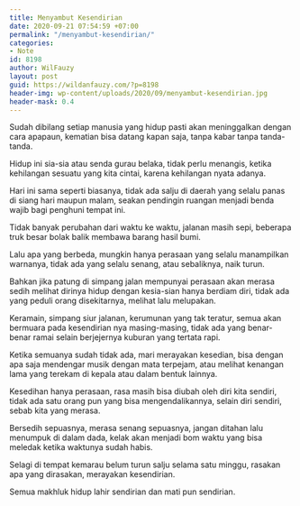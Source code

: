 ```yaml
---
title: Menyambut Kesendirian
date: 2020-09-21 07:54:59 +07:00
permalink: "/menyambut-kesendirian/"
categories:
- Note
id: 8198
author: WilFauzy
layout: post
guid: https://wildanfauzy.com/?p=8198
header-img: wp-content/uploads/2020/09/menyambut-kesendirian.jpg
header-mask: 0.4
---
```


Sudah dibilang setiap manusia yang hidup pasti akan meninggalkan dengan cara apapaun, kematian bisa datang kapan saja, tanpa kabar tanpa tanda-tanda.

Hidup ini sia-sia atau senda gurau belaka, tidak perlu menangis, ketika kehilangan sesuatu yang kita cintai, karena kehilangan nyata adanya.

Hari ini sama seperti biasanya, tidak ada salju di daerah yang selalu panas di siang hari maupun malam, seakan pendingin ruangan menjadi benda wajib bagi penghuni tempat ini.

Tidak banyak perubahan dari waktu ke waktu, jalanan masih sepi, beberapa truk besar bolak balik membawa barang hasil bumi.

Lalu apa yang berbeda, mungkin hanya perasaan yang selalu manampilkan warnanya, tidak ada yang selalu senang, atau sebaliknya, naik turun.

Bahkan jika patung di simpang jalan mempunyai perasaan akan merasa sedih melihat dirinya hidup dengan kesia-sian hanya berdiam diri, tidak ada yang peduli orang disekitarnya, melihat lalu melupakan.

Keramain, simpang siur jalanan, kerumunan yang tak teratur, semua akan bermuara pada kesendirian nya masing-masing, tidak ada yang benar-benar ramai selain berjejernya kuburan yang tertata rapi.

Ketika semuanya sudah tidak ada, mari merayakan kesedian, bisa dengan apa saja mendengar musik dengan mata terpejam, atau melihat kenangan lama yang terekam di kepala atau dalam bentuk lainnya.

Kesedihan hanya perasaan, rasa masih bisa diubah oleh diri kita sendiri, tidak ada satu orang pun yang bisa mengendalikannya, selain diri sendiri, sebab kita yang merasa.

Bersedih sepuasnya, merasa senang sepuasnya, jangan ditahan lalu menumpuk di dalam dada, kelak akan menjadi bom waktu yang bisa meledak ketika waktunya sudah habis.

Selagi di tempat kemarau belum turun salju selama satu minggu, rasakan apa yang dirasakan, merayakan kesendirian.

Semua makhluk hidup lahir sendirian dan mati pun sendirian.